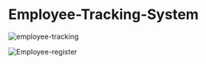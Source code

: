 # Employee-Tracking-System
![employee-tracking](https://github.com/ransboak/Employee-Tracking-System/assets/66210638/c6f192f7-556f-444c-b13a-5f202ef91bd1)


![Employee-register](https://github.com/ransboak/Employee-Tracking-System/assets/66210638/ec946443-c5d1-4837-b8c8-ff90582b12ac)
